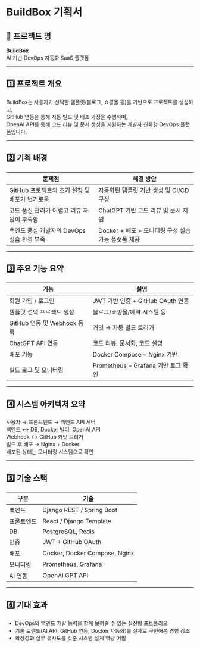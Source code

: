 # BuildBox 기획서

## 🔰 프로젝트 명
**BuildBox**  
AI 기반 DevOps 자동화 SaaS 플랫폼

---

## 1️⃣ 프로젝트 개요

BuildBox는 사용자가 선택한 템플릿(블로그, 쇼핑몰 등)을 기반으로 프로젝트를 생성하고,  
GitHub 연동을 통해 자동 빌드 및 배포 과정을 수행하며,  
OpenAI API를 통해 코드 리뷰 및 문서 생성을 지원하는 개발자 친화형 DevOps 플랫폼입니다.

---

## 2️⃣ 기획 배경

| 문제점 | 해결 방안 |
|--------|------------|
| GitHub 프로젝트의 초기 설정 및 배포가 번거로움 | 자동화된 템플릿 기반 생성 및 CI/CD 구성 |
| 코드 품질 관리가 어렵고 리뷰 자원이 부족함 | ChatGPT 기반 코드 리뷰 및 문서 지원 |
| 백엔드 중심 개발자의 DevOps 실습 환경 부족 | Docker + 배포 + 모니터링 구성 실습 가능 플랫폼 제공 |

---

## 3️⃣ 주요 기능 요약

| 기능 | 설명 |
|------|------|
| 회원 가입 / 로그인 | JWT 기반 인증 + GitHub OAuth 연동 |
| 템플릿 선택 프로젝트 생성 | 블로그/쇼핑몰/예약 시스템 등 |
| GitHub 연동 및 Webhook 등록 | 커밋 → 자동 빌드 트리거 |
| ChatGPT API 연동 | 코드 리뷰, 문서화, 코드 설명 |
| 배포 기능 | Docker Compose + Nginx 기반 |
| 빌드 로그 및 모니터링 | Prometheus + Grafana 기반 로그 확인 |

---

## 4️⃣ 시스템 아키텍처 요약

사용자 → 프론트엔드 → 백엔드 API 서버  
백엔드 ↔ DB, Docker 빌더, OpenAI API  
Webhook ↔ GitHub 커밋 트리거  
빌드 후 배포 → Nginx + Docker  
배포된 상태는 모니터링 시스템으로 확인

---

## 5️⃣ 기술 스택

| 구분 | 기술 |
|------|------|
| 백엔드 | Django REST / Spring Boot |
| 프론트엔드 | React / Django Template |
| DB | PostgreSQL, Redis |
| 인증 | JWT + GitHub OAuth |
| 배포 | Docker, Docker Compose, Nginx |
| 모니터링 | Prometheus, Grafana |
| AI 연동 | OpenAI GPT API |

---

## 6️⃣ 기대 효과

- DevOps와 백엔드 개발 능력을 함께 보여줄 수 있는 실전형 포트폴리오
- 기술 트렌드(AI API, GitHub 연동, Docker 자동화)를 실제로 구현해본 경험 강조
- 확장성과 실무 유사도를 갖춘 시스템 설계 역량 어필
